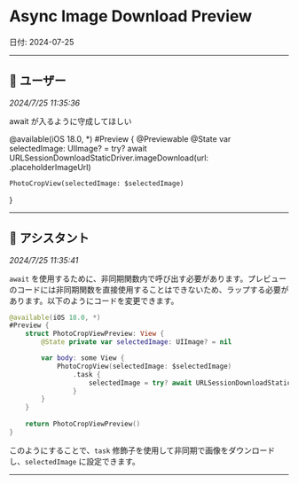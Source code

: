 # Async Image Download Preview

日付: 2024-07-25

---

## 👤 ユーザー
*2024/7/25 11:35:36*

await が入るように守成してほしい

@available(iOS 18.0, \*)
#Preview {
    @Previewable @State var selectedImage: UIImage? = try? await URLSessionDownloadStaticDriver.imageDownload(url: .placeholderImageUrl)
    
    PhotoCropView(selectedImage: $selectedImage)
}

---

## 🤖 アシスタント
*2024/7/25 11:35:41*

`await` を使用するために、非同期関数内で呼び出す必要があります。プレビューのコードには非同期関数を直接使用することはできないため、ラップする必要があります。以下のようにコードを変更できます。

```swift
@available(iOS 18.0, *)
#Preview {
    struct PhotoCropViewPreview: View {
        @State private var selectedImage: UIImage? = nil

        var body: some View {
            PhotoCropView(selectedImage: $selectedImage)
                .task {
                    selectedImage = try? await URLSessionDownloadStaticDriver.imageDownload(url: .placeholderImageUrl)
                }
        }
    }
    
    return PhotoCropViewPreview()
}
```

このようにすることで、`task` 修飾子を使用して非同期で画像をダウンロードし、`selectedImage` に設定できます。

---
